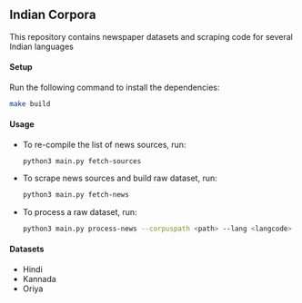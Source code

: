 ## Indian Corpora



This repository contains newspaper datasets and scraping code for several Indian languages



#### Setup

Run the following command to install the dependencies:
```bash
make build
```



#### Usage

* To re-compile the list of news sources, run:

  ```
  python3 main.py fetch-sources
  ```

* To scrape news sources and build raw dataset, run:

  ```bash
  python3 main.py fetch-news
  ```

* To process a raw dataset, run:

  ```bash
  python3 main.py process-news --corpuspath <path> --lang <langcode>
  ```

  

#### Datasets

* Hindi
* Kannada
* Oriya